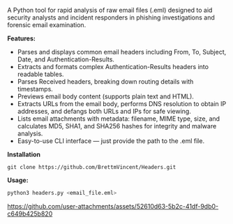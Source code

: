 A Python tool for rapid analysis of raw email files (.eml) designed to aid security analysts and incident responders in phishing investigations and forensic email examination.

**Features:**

- Parses and displays common email headers including From, To, Subject, Date, and Authentication-Results.
- Extracts and formats complex Authentication-Results headers into readable tables.
- Parses Received headers, breaking down routing details with timestamps.
- Previews email body content (supports plain text and HTML).
- Extracts URLs from the email body, performs DNS resolution to obtain IP addresses, and defangs both URLs and IPs for safe viewing.
- Lists email attachments with metadata: filename, MIME type, size, and calculates MD5, SHA1, and SHA256 hashes for integrity and malware analysis.
- Easy-to-use CLI interface — just provide the path to the .eml file.

**Installation**
```
git clone https://github.com/BrettmVincent/Headers.git
```
**Usage:**
```bash
python3 headers.py <email_file.eml>
```

https://github.com/user-attachments/assets/52610d63-5b2c-41df-9db0-c649b425b820
